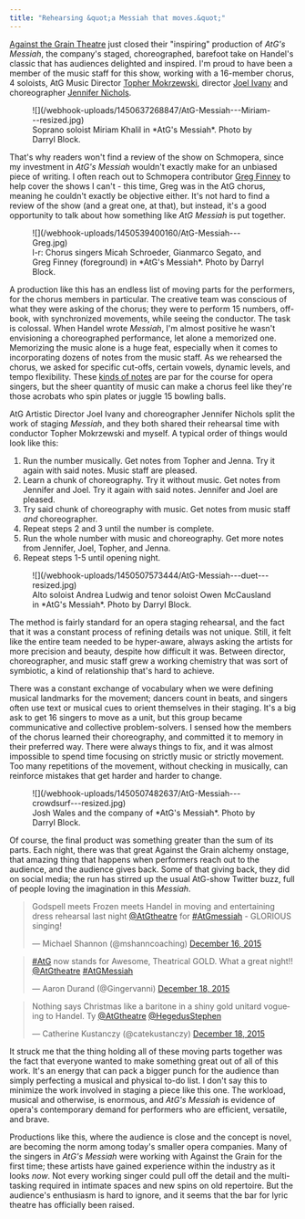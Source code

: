 ```yaml
---
title: "Rehearsing &quot;a Messiah that moves.&quot;"
---
```


[Against the Grain Theatre](/scene/companies/against-the-grain-theatre/) just closed their "inspiring" production of *AtG's  Messiah*, the company's staged, choreographed, barefoot take on Handel's classic that has audiences delighted and inspired. I'm proud to have been a member of the music staff for this show, working with a 16-member chorus, 4 soloists, AtG Music Director [Topher Mokrzewski](/scene/people/christopher-mokrzewski/), director [Joel Ivany](/scene/people/joel-ivany/) and choreographer [Jennifer Nichols](/scene/people/jennifer-nichols/).

<figure data-type="image">
![](/webhook-uploads/1450637268847/AtG-Messiah---Miriam---resized.jpg)<figcaption>Soprano soloist Miriam Khalil in *AtG's Messiah*. Photo by Darryl Block.</figcaption>
</figure>

That's why readers won't find a review of the show on Schmopera, since my investment in *AtG's Messiah* wouldn't exactly make for an unbiased piece of writing. I often reach out to Schmopera contributor [Greg Finney](/scene/people/gregory-finney/) to help cover the shows I can't - this time, Greg was in the AtG chorus, meaning he couldn't exactly be objective either. It's not hard to find a review of the show (and a great one, at that), but instead, it's a good opportunity to talk about how something like *AtG Messiah* is put together. 

<figure data-type="image">![](/webhook-uploads/1450539400160/AtG-Messiah---Greg.jpg)
<figcaption> l-r: Chorus singers Micah Schroeder, Gianmarco Segato, and Greg Finney (foreground) in *AtG's Messiah*. Photo by Darryl Block.</figcaption></figure>

A production like this has an endless list of moving parts for the performers, for the chorus members in particular. The creative team was conscious of what they were asking of the chorus; they were to perform 15 numbers, off-book, with synchronized movements, while seeing the conductor. The task is colossal. When Handel wrote *Messiah*, I'm almost positive he wasn't envisioning a choreographed performance, let alone a memorized one. Memorizing the music alone is a huge feat, especially when it comes to incorporating dozens of notes from the music staff. As we rehearsed the chorus, we asked for specific cut-offs, certain vowels, dynamic levels, and tempo flexibility. These [kinds of notes](/4-steps-to-taking-fixing-notes/) are par for the course for opera singers, but the sheer quantity of music can make a chorus feel like they're those acrobats who spin plates or juggle 15 bowling balls. 

AtG Artistic Director Joel Ivany and choreographer Jennifer Nichols split the work of staging *Messiah*, and they both shared their rehearsal time with conductor Topher Mokrzewski and myself. A typical order of things would look like this:

1. Run the number musically. Get notes from Topher and Jenna. Try it again with said notes. Music staff are pleased.
2. Learn a chunk of choreography. Try it without music. Get notes from Jennifer and Joel. Try it again with said notes. Jennifer and Joel are pleased.
3. Try said chunk of choreography with music. Get notes from music staff *and* choreographer.
4. Repeat steps 2 and 3 until the number is complete.
5. Run the whole number with music and choreography. Get more notes from Jennifer, Joel, Topher, and Jenna.
6. Repeat steps 1-5 until opening night.

<figure data-type="image">
![](/webhook-uploads/1450507573444/AtG-Messiah---duet---resized.jpg)
<figcaption>Alto soloist Andrea Ludwig and tenor soloist Owen McCausland in *AtG's Messiah*. Photo by Darryl Block.</figcaption>
</figure>

The method is fairly standard for an opera staging rehearsal, and the fact that it was a constant process of refining details was not unique. Still, it felt like the entire team needed to be hyper-aware, always asking the artists for more precision and beauty, despite how difficult it was. Between director, choreographer, and music staff grew a working chemistry that was sort of symbiotic, a kind of relationship that's hard to achieve. 

There was a constant exchange of vocabulary when we were defining musical landmarks for the movement; dancers count in beats, and singers often use text or musical cues to orient themselves in their staging. It's a big ask to get 16 singers to move as a unit, but this group became communicative and collective problem-solvers. I sensed how the members of the chorus learned their choreography, and committed it to memory in their preferred way. There were always things to fix, and it was almost impossible to spend time focusing on strictly music or strictly movement. Too many repetitions of the movement, without checking in musically, can reinforce mistakes that get harder and harder to change.

<figure data-type="image">
![](/webhook-uploads/1450507482637/AtG-Messiah---crowdsurf---resized.jpg)<figcaption>Josh Wales and the company of *AtG's Messiah*. Photo by Darryl Block.</figcaption>
</figure>

Of course, the final product was something greater than the sum of its parts. Each night, there was that great Against the Grain alchemy onstage, that amazing thing that happens when performers reach out to the audience, and the audience gives back. Some of that giving back, they did on social media; the run has stirred up the usual AtG-show Twitter buzz, full of people loving the imagination in this *Messiah*.

<blockquote class="twitter-tweet" lang="en"><p lang="en" dir="ltr">Godspell meets Frozen meets Handel in moving and entertaining dress rehearsal last night <a href="https://twitter.com/AtGtheatre">@AtGtheatre</a> for <a href="https://twitter.com/hashtag/AtGmessiah?src=hash">#AtGmessiah</a> - GLORIOUS singing!</p>&mdash; Michael Shannon (@mshanncoaching) <a href="https://twitter.com/mshanncoaching/status/677121851361992704">December 16, 2015</a></blockquote>
<script async src="//platform.twitter.com/widgets.js" charset="utf-8"></script>

<blockquote class="twitter-tweet" lang="en"><p lang="en" dir="ltr"><a href="https://twitter.com/hashtag/AtG?src=hash">#AtG</a> now stands for Awesome, Theatrical GOLD. What a great night!! <a href="https://twitter.com/AtGtheatre">@AtGtheatre</a> <a href="https://twitter.com/hashtag/AtGMessiah?src=hash">#AtGMessiah</a></p>&mdash; Aaron Durand (@Gingervanni) <a href="https://twitter.com/Gingervanni/status/677711377230929921">December 18, 2015</a></blockquote>
<script async src="//platform.twitter.com/widgets.js" charset="utf-8"></script>

<blockquote class="twitter-tweet" lang="en"><p lang="en" dir="ltr">Nothing says Christmas like a baritone in a shiny gold unitard vogueing to Handel. Ty <a href="https://twitter.com/AtGtheatre">@AtGtheatre</a> <a href="https://twitter.com/HegedusStephen">@HegedusStephen</a></p>&mdash; Catherine Kustanczy (@catekustanczy) <a href="https://twitter.com/catekustanczy/status/677694927501926401">December 18, 2015</a></blockquote>
<script async src="//platform.twitter.com/widgets.js" charset="utf-8"></script>

It struck me that the thing holding all of these moving parts together was the fact that everyone wanted to make something great out of all of this work. It's an energy that can pack a bigger punch for the audience than simply perfecting a musical and physical to-do list. I don't say this to minimize the work involved in staging a piece like this one. The workload, musical and otherwise, is enormous, and *AtG's Messiah* is evidence of opera's contemporary demand for performers who are efficient, versatile, and brave.

Productions like this, where the audience is close and the concept is novel, are becoming the norm among today's smaller opera companies. Many of the singers in *AtG's Messiah* were working with Against the Grain for the first time; these artists have gained experience within the industry as it looks *now*. Not every working singer could pull off the detail and the multi-tasking required in intimate spaces and new spins on old repertoire. But the audience's enthusiasm is hard to ignore, and it seems that the bar for lyric theatre has officially been raised.

